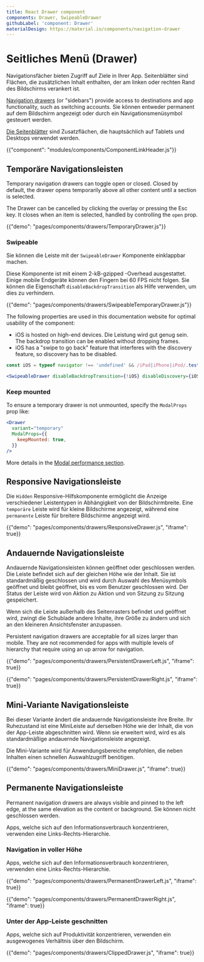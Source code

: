 ```yaml
---
title: React Drawer component
components: Drawer, SwipeableDrawer
githubLabel: 'component: Drawer'
materialDesign: https://material.io/components/navigation-drawer
---
```


# Seitliches Menü (Drawer)

<p class="description">Navigationsfächer bieten Zugriff auf Ziele in Ihrer App. Seitenblätter sind Flächen, die zusätzlichen Inhalt enthalten, der am linken oder rechten Rand des Bildschirms verankert ist.</p>

[Navigation drawers](https://material.io/design/components/navigation-drawer.html) (or "sidebars") provide access to destinations and app functionality, such as switching accounts. Sie können entweder permanent auf dem Bildschirm angezeigt oder durch ein Navigationsmenüsymbol gesteuert werden.

[Die Seitenblätter](https://material.io/design/components/sheets-side.html) sind Zusatzflächen, die hauptsächlich auf Tablets und Desktops verwendet werden.

{{"component": "modules/components/ComponentLinkHeader.js"}}

## Temporäre Navigationsleisten

Temporary navigation drawers can toggle open or closed. Closed by default, the drawer opens temporarily above all other content until a section is selected.

The Drawer can be cancelled by clicking the overlay or pressing the Esc key. It closes when an item is selected, handled by controlling the `open` prop.

{{"demo": "pages/components/drawers/TemporaryDrawer.js"}}

### Swipeable

Sie können die Leiste mit der `SwipeableDrawer` Komponente einklappbar machen.

Diese Komponente ist mit einem 2-kB-gzipped -Overhead ausgestattet. Einige mobile Endgeräte können den Fingern bei 60 FPS nicht folgen. Sie können die Eigenschaft `disableBackdropTransition` als Hilfe verwenden, um dies zu verhindern.

{{"demo": "pages/components/drawers/SwipeableTemporaryDrawer.js"}}

The following properties are used in this documentation website for optimal usability of the component:

- iOS is hosted on high-end devices. Die Leistung wird gut genug sein. The backdrop transition can be enabled without dropping frames.
- iOS has a "swipe to go back" feature that interferes with the discovery feature, so discovery has to be disabled.

```jsx
const iOS = typeof navigator !== 'undefined' && /iPad|iPhone|iPod/.test(navigator.userAgent);

<SwipeableDrawer disableBackdropTransition={!iOS} disableDiscovery={iOS} />
```

### Keep mounted

To ensure a temporary drawer is not unmounted, specify the `ModalProps` prop like:

```jsx
<Drawer
  variant="temporary"
  ModalProps={{
    keepMounted: true,
  }}
/>
```

More details in the [Modal performance section](/components/modal/#performance).

## Responsive Navigationsleiste

Die `Hidden` Responsive-Hilfskomponente ermöglicht die Anzeige verschiedener Leistentypen in Abhängigkeit von der Bildschirmbreite. Eine `temporäre` Leiste wird für kleine Bildschirme angezeigt, während eine `permanente` Leiste für breitere Bildschirme angezeigt wird.

{{"demo": "pages/components/drawers/ResponsiveDrawer.js", "iframe": true}}

## Andauernde Navigationsleiste

Andauernde Navigationsleisten können geöffnet oder geschlossen werden. Die Leiste befindet sich auf der gleichen Höhe wie der Inhalt. Sie ist standardmäßig geschlossen und wird durch Auswahl des Menüsymbols geöffnet und bleibt geöffnet, bis es vom Benutzer geschlossen wird. Der Status der Leiste wird von Aktion zu Aktion und von Sitzung zu Sitzung gespeichert.

Wenn sich die Leiste außerhalb des Seitenrasters befindet und geöffnet wird, zwingt die Schublade andere Inhalte, ihre Größe zu ändern und sich an den kleineren Ansichtsfenster anzupassen.

Persistent navigation drawers are acceptable for all sizes larger than mobile. They are not recommended for apps with multiple levels of hierarchy that require using an up arrow for navigation.

{{"demo": "pages/components/drawers/PersistentDrawerLeft.js", "iframe": true}}

{{"demo": "pages/components/drawers/PersistentDrawerRight.js", "iframe": true}}

## Mini-Variante Navigationsleiste

Bei dieser Variante ändert die andauernde Navigationsleiste ihre Breite. Ihr Ruhezustand ist eine MiniLeiste auf derselben Höhe wie der Inhalt, die von der App-Leiste abgeschnitten wird. Wenn sie erweitert wird, wird es als standardmäßige andauernde Navigationsleiste angezeigt.

Die Mini-Variante wird für Anwendungsbereiche empfohlen, die neben Inhalten einen schnellen Auswahlzugriff benötigen.

{{"demo": "pages/components/drawers/MiniDrawer.js", "iframe": true}}

## Permanente Navigationsleiste

Permanent navigation drawers are always visible and pinned to the left edge, at the same elevation as the content or background. Sie können nicht geschlossen werden.

Apps, welche sich auf den Informationsverbrauch konzentrieren, verwenden eine Links-Rechts-Hierarchie.

### Navigation in voller Höhe

Apps, welche sich auf den Informationsverbrauch konzentrieren, verwenden eine Links-Rechts-Hierarchie.

{{"demo": "pages/components/drawers/PermanentDrawerLeft.js", "iframe": true}}

{{"demo": "pages/components/drawers/PermanentDrawerRight.js", "iframe": true}}

### Unter der App-Leiste geschnitten

Apps, welche sich auf Produktivität konzentrieren, verwenden ein ausgewogenes Verhältnis über den Bildschirm.

{{"demo": "pages/components/drawers/ClippedDrawer.js", "iframe": true}}
